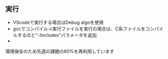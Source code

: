 ## 実行
- VScodeで実行する場合はDebug algoを使用
- gccでコンパイル->実行ファイルを実行の場合は、C系ファイルをコンパイルするのと"-Iincludes"パラメータを追加
- 

環境保全のため先週の課題の80%を再利用しています
